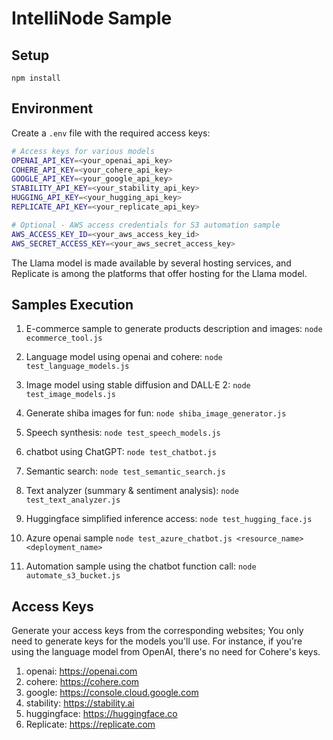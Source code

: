 # IntelliNode Sample

## Setup
```
npm install
```

## Environment
Create a `.env` file with the required access keys:

```sh
# Access keys for various models
OPENAI_API_KEY=<your_openai_api_key>
COHERE_API_KEY=<your_cohere_api_key>
GOOGLE_API_KEY=<your_google_api_key>
STABILITY_API_KEY=<your_stability_api_key>
HUGGING_API_KEY=<your_hugging_api_key>
REPLICATE_API_KEY=<your_replicate_api_key>

# Optional - AWS access credentials for S3 automation sample
AWS_ACCESS_KEY_ID=<your_aws_access_key_id>
AWS_SECRET_ACCESS_KEY=<your_aws_secret_access_key>
```
The Llama model is made available by several hosting services, and Replicate is among the platforms that offer hosting for the Llama model.

## Samples Execution

1. E-commerce sample to generate products description and images:
`node ecommerce_tool.js`

2. Language model using openai and cohere:
`node test_language_models.js`

3. Image model using stable diffusion and DALL·E 2:
`node test_image_models.js`

4. Generate shiba images for fun:
`node shiba_image_generator.js`

5. Speech synthesis:
`node test_speech_models.js`

6. chatbot using ChatGPT:
`node test_chatbot.js`

7. Semantic search:
`node test_semantic_search.js`

8. Text analyzer (summary & sentiment analysis):
`node test_text_analyzer.js`

9. Huggingface simplified inference access:
`node test_hugging_face.js`

10. Azure openai sample
`node test_azure_chatbot.js <resource_name> <deployment_name>`

11. Automation sample using the chatbot function call:
`node automate_s3_bucket.js`

## Access Keys
Generate your access keys from the corresponding websites; You only need to generate keys for the models you'll use. 
For instance, if you're using the language model from OpenAI, there's no need for Cohere's keys.

1. openai: https://openai.com
2. cohere: https://cohere.com
3. google: https://console.cloud.google.com
4. stability: https://stability.ai
5. huggingface: https://huggingface.co
6. Replicate: https://replicate.com

